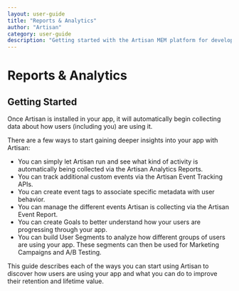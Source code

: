 ```yaml
---
layout: user-guide
title: "Reports & Analytics"
author: "Artisan"
category: user-guide
description: "Getting started with the Artisan MEM platform for developers."
---
```

# Reports & Analytics

## Getting Started
Once Artisan is installed in your app, it will automatically begin collecting data about how users (including you) are using it.

There are a few ways to start gaining deeper insights into your app with Artisan:

* You can simply let Artisan run and see what kind of activity is automatically being collected via the Artisan Analytics Reports.
* You can track additional custom events via the Artisan Event Tracking APIs.
* You can create event tags to associate specific metadata with user behavior.
* You can manage the different events Artisan is collecting via the Artisan Event Report.
* You can create Goals to better understand how your users are progressing through your app.
* You can build User Segments to analyze how different groups of users are using your app.  These segments can then be used for Marketing Campaigns and A/B Testing.

This guide describes each of the ways you can start using Artisan to discover how users are using your app and what you can do to improve their retention and lifetime value.